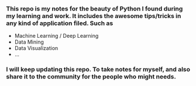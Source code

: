 ### This repo is my notes for the beauty of Python I found during my learning and work. It includes the awesome tips/tricks in any kind of application filed. Such as
* Machine Learning / Deep Learning
* Data Mining
* Data Visualization
* ...

### I will keep updating this repo. To take notes for myself, and also share it to the community for the people who might needs.
